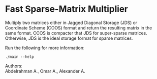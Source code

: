 # Fast Sparse-Matrix Multiplier
Multiply two matrices either in Jagged Diagonal Storage (JDS) or Coordinate Scheme (COOS) format and return the resulting matrix in the same format. COOS is compacter that JDS for super-sparse matrices. Otherwise, JDS is the ideal storage format for sparse matrices.

Run the following for more information:

`./main --help`

Authors:<br>
Abdelrahman A., Omar A., Alexander A.
